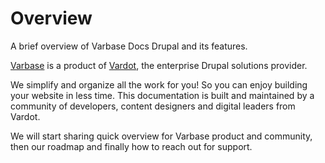 # Overview

A brief overview of Varbase Docs Drupal and its features.

[Varbase](https://www.drupal.org/project/varbase) is a product of [Vardot](https://www.vardot.com), the enterprise Drupal solutions provider.

We simplify and organize all the work for you! So you can enjoy building your website in less time. This documentation is built and maintained by a community of developers, content designers and digital leaders from Vardot.

We will start sharing quick overview for Varbase product and community, then our roadmap and finally how to reach out for support.&#x20;
